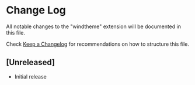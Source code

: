 # Change Log
All notable changes to the "windtheme" extension will be documented in this file.

Check [Keep a Changelog](http://keepachangelog.com/) for recommendations on how to structure this file.

## [Unreleased]
- Initial release
